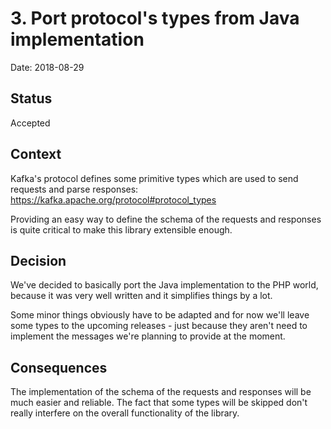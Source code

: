 # 3. Port protocol's types from Java implementation

Date: 2018-08-29

## Status

Accepted

## Context

Kafka's protocol defines some primitive types which are used to send requests
and parse responses: https://kafka.apache.org/protocol#protocol_types

Providing an easy way to define the schema of the requests and responses is
quite critical to make this library extensible enough.

## Decision

We've decided to basically port the Java implementation to the PHP world,
because it was very well written and it simplifies things by a lot.

Some minor things obviously have to be adapted and for now we'll leave some
types to the upcoming releases - just because they aren't need to implement the
messages we're planning to provide at the moment.

## Consequences

The implementation of the schema of the requests and responses will be much
easier and reliable. The fact that some types will be skipped don't really
interfere on the overall functionality of the library.

